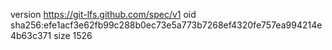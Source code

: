 version https://git-lfs.github.com/spec/v1
oid sha256:efe1acf3e62fb99c288b0ec73e5a773b7268ef4320fe757ea994214e4b63c371
size 1526
